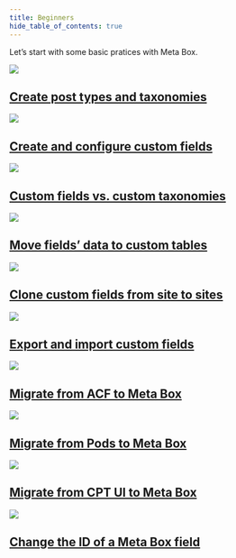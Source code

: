 ```yaml
---
title: Beginners
hide_table_of_contents: true
---
```


Let’s start with some basic pratices with Meta Box.

<div className="category_wrap">
	<div className="tutorials_category tutorials_category--beginners">
		<div className="items">
			<a href="/tutorials/create-custom-post-type-taxonomies/">
				<img src="/tutorials/beginners-1.png"/>
				<h2 class="items_titles">Create post types and taxonomies</h2>
			</a>
		</div>
		<div className="items">
			<a href="/tutorials/create-custom-fields/">
				<img src="/tutorials/beginners-2.png"/>
				<h2 class="items_titles">Create and configure custom fields</h2>
			</a>
		</div>
		<div className="items">
			<a href="/tutorials/custom-fields-vs-taxonomies/">
				<img src="/tutorials/beginners-3.png"/>
				<h2 class="items_titles">Custom fields vs. custom taxonomies</h2>
			</a>
		</div>
		<div className="items">
			<a href="/tutorials/move-data-to-custom-tables/">
				<img src="/tutorials/beginners-4.png"/>
				<h2 class="items_titles">Move fields’ data to custom tables</h2>
			</a>
		</div>
		<div className="items">
			<a href="/tutorials/copy-custom-fields/">
				<img src="/tutorials/beginners-5.png"/>
				<h2 class="items_titles">Clone custom fields from site to sites</h2>
			</a>
		</div>
		<div className="items">
			<a href="/tutorials/export-import-custom-fields-meta-box-builder/">
				<img src="/tutorials/beginners-6.png"/>
				<h2 class="items_titles">Export and import custom fields</h2>
			</a>
		</div>
		<div className="items">
			<a href="/tutorials/migrate-data-acf-to-meta-box/">
				<img src="/tutorials/beginners-7.png"/>
				<h2 class="items_titles">Migrate from ACF to Meta Box</h2>
			</a>
		</div>
		<div className="items">
			<a href="/tutorials/migrate-pods-to-meta-box/">
				<img src="/tutorials/beginners-8.png"/>
				<h2 class="items_titles">Migrate from Pods to Meta Box</h2>
			</a>
		</div>
		<div className="items">
			<a href="/tutorials/cpt-ui-to-meta-box/">
				<img src="/tutorials/beginners-9.png"/>
				<h2 class="items_titles">Migrate from CPT UI to Meta Box</h2>
			</a>
		</div>
		<div className="items">
			<a href="/tutorials/change-id-meta-box-field/">
				<img src="/tutorials/beginners-10.png"/>
				<h2 class="items_titles">Change the ID of a Meta Box field</h2>
			</a>
		</div>
	</div>
</div>
